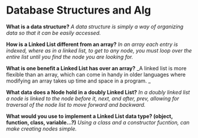 # Database Structures and Alg


**What is a data structure?**
_A data structure is simply a way of organizing data so that it can be easily accessed._

**How is a Linked List different from an array?**
_In an array each entry is indexed, where as in a linked list, to get to any node, you must loop over the entire list until you find the node you are looking for._

**What is one benefit a Linked List has over an array?**
_A linked list is more flexible than an array, which can come in handy in older languages where modifying an array takes up time and space in a program. _

**What data does a Node hold in a doubly Linked List?**
_In a doubly linked list a node is linked to the node before it, next, and after, prev, allowing for traversal of the node list to move forward and backward._

**What would you use to implement a Linked List data type? (object, function, class, variable…?)**
_Using a class and a constructor fucntion, can make creating nodes simple._